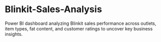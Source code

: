 # Blinkit-Sales-Analysis
Power BI dashboard analyzing  Blinkit sales performance across outlets, item types, fat content, and customer ratings to uncover key business insights.
